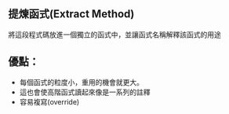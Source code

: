 ## 提煉函式(Extract Method)

將這段程式碼放進一個獨立的函式中，並讓函式名稱解釋該函式的用途

## 優點：
* 每個函式的粒度小，重用的機會就更大。
* 這也會使高階函式讀起來像是一系列的註釋
* 容易複寫(override)



